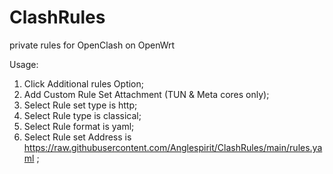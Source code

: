 # ClashRules
private rules for OpenClash on OpenWrt

Usage:

1. Click Additional rules Option;
2. Add Custom Rule Set Attachment (TUN & Meta cores only);
3. Select Rule set type is http;
4. Select Rule type is classical;
5. Select Rule format is yaml;
6. Select Rule set Address is https://raw.githubusercontent.com/Anglespirit/ClashRules/main/rules.yaml ;